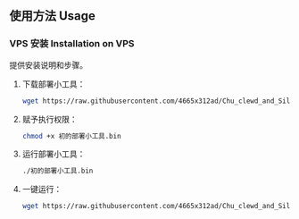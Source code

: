## 使用方法 Usage

### VPS 安装 Installation on VPS

提供安装说明和步骤。

1. 下载部署小工具：

    ```bash
    wget https://raw.githubusercontent.com/4665x312ad/Chu_clewd_and_SillyTavern/main/初的部署小工具.bin -O 初的部署小工具.bin
    ```

2. 赋予执行权限：

    ```bash
    chmod +x 初的部署小工具.bin
    ```

3. 运行部署小工具：

    ```bash
    ./初的部署小工具.bin
    ```

4. 一键运行：

    ```bash
    wget https://raw.githubusercontent.com/4665x312ad/Chu_clewd_and_SillyTavern/main/初的部署小工具.bin -O 初的部署小工具.bin && chmod +x 初的部署小工具.bin && ./初的部署小工具.bin
    ```


